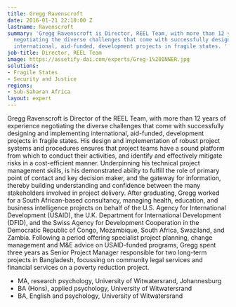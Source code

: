 ```yaml
---
title: Gregg Ravenscroft
date: 2016-01-21 22:18:00 Z
lastname: Ravenscroft
summary: 'Gregg Ravenscroft is Director, REEL Team, with more than 12 years of experience
  negotiating the diverse challenges that come with successfully designing and implementing
  international, aid-funded, development projects in fragile states. '
job-title: Director, REEL Team
image: https://assetify-dai.com/experts/Greg-1%20INNER.jpg
solutions:
- Fragile States
- Security and Justice
regions:
- Sub-Saharan Africa
layout: expert
---
```


Gregg Ravenscroft is Director of the REEL Team, with more than 12 years of experience negotiating the diverse challenges that come with successfully designing and implementing international, aid-funded, development projects in fragile states. His design and implementation of robust project systems and procedures ensures that project teams have a sound platform from which to conduct their activities, and identify and effectively mitigate risks in a cost-efficient manner. Underpinning his technical project management skills, is his demonstrated ability to fulfill the role of primary point of contact and key decision maker, and the gateway for information, thereby building understanding and confidence between the many stakeholders involved in project delivery. After graduating, Gregg worked for a South African-based consultancy, managing health, education, and business intelligence projects on behalf of the U.S. Agency for International Development (USAID), the U.K. Department for International Development (DFID), and the Swiss Agency for Development Cooperation in the Democratic Republic of Congo, Mozambique, South Africa, Swaziland, and Zambia. Following a period offering specialist project planning, change management and M&E advice on USAID-funded programs, Gregg spent three years as Senior Project Manager responsible for two long-term projects in Bangladesh, focussing on community legal services and financial services on a poverty reduction project.

* MA, research psychology, University of Witwatersrand, Johannesburg
* BA (Hons), applied psychology, University of Witwatersrand
* BA, English and psychology, University of Witwatersrand